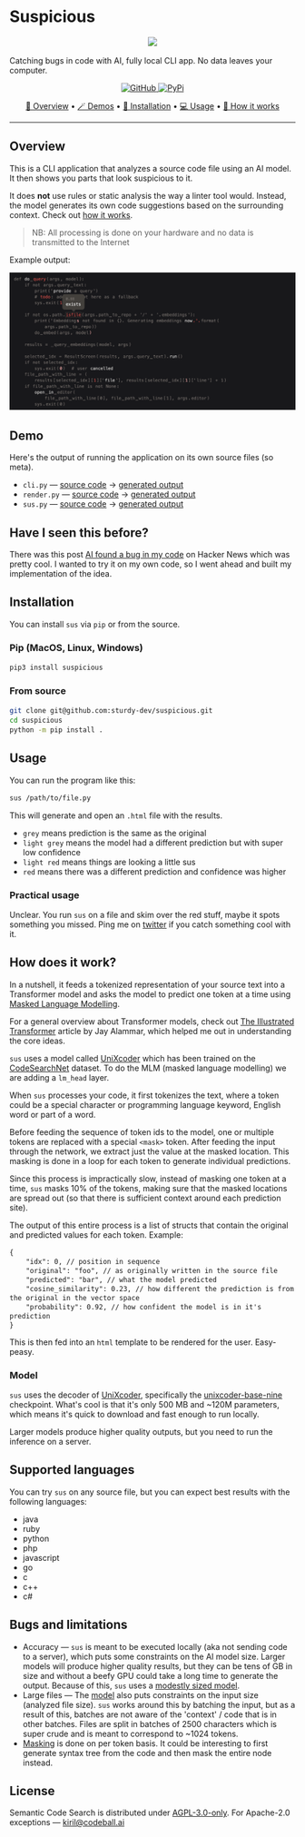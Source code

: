 # Suspicious

<p align="center">
  <img width="200" src="https://raw.githubusercontent.com/sturdy-dev/suspicious/main/docs/ai_dog_wtf.png">
</p

<p align='center'>
    Catching bugs in code with AI, fully local CLI app. No data leaves your computer.
</p>
<p align='center'>
    <a href="https://github.com/sturdy-dev/suspicious/blob/main/LICENSE.txt">
        <img alt="GitHub"
        src="https://img.shields.io/github/license/sturdy-dev/suspicious">
    </a>
    <a href="https://pypi.org/project/suspicious">
     <img alt="PyPi"
 src="https://img.shields.io/pypi/v/suspicious">
    </a>
</p>
<p align="center">
  <a href="#overview">🤔 Overview</a> •
  <a href="#demo">🪄 Demos</a> •
  <a href="#installation">🔧 Installation</a> •
  <a href="#usage">💻 Usage</a> •
  <a href="#how-does-it-work">🧠 How it works</a>
</p>

-------------------------------------------------------------------

## Overview 

This is a CLI application that analyzes a source code file using an AI model. It then shows you parts that look suspicious to it.

It does **not** use rules or static analysis the way a linter tool would. Instead, the model generates its own code suggestions based on the surrounding context. Check out [how it works](#how-does-it-work).

> NB: All processing is done on your hardware and no data is transmitted to the Internet

Example output:

![example results](./docs/screenshot.png)

## Demo

Here's the output of running the application on its own source files (so meta).

- `cli.py` — [source code](./src/suspicious/cli.py) → [generated output](https://sturdy-dev.github.io/suspicious/demos/cli_py/)
- `render.py` — [source code](./src/suspicious/render.py) → [generated output](https://sturdy-dev.github.io/suspicious/demos/render_py/)
- `sus.py` — [source code](./src/suspicious/sus.py) → [generated output](https://sturdy-dev.github.io/suspicious/demos/sus_py/)

## Have I seen this before?

There was this post [AI found a bug in my code](https://news.ycombinator.com/item?id=33632610) on Hacker News which was pretty cool. I wanted to try it on my own code, so I went ahead and built my implementation of the idea.

## Installation

You can install `sus` via `pip` or from the source.

### Pip (MacOS, Linux, Windows)

```bash
pip3 install suspicious
```

### From source

```bash
git clone git@github.com:sturdy-dev/suspicious.git
cd suspicious
python -m pip install .
```

## Usage

You can run the program like this:

```bash
sus /path/to/file.py
```

This will generate and open an `.html` file with the results.

- `grey` means prediction is the same as the original
- `light grey` means the model had a different prediction but with super low confidence
- `light red` means things are looking a little sus
- `red` means there was a different prediction and confidence was higher

### Practical usage

Unclear. You run `sus` on a file and skim over the red stuff, maybe it spots something you missed. Ping me on [twitter](https://twitter.com/krlvi) if you catch something cool with it.

## How does it work?

In a nutshell, it feeds a tokenized representation of your source text into a Transformer model and asks the model to predict one token at a time using [Masked Language Modelling](https://huggingface.co/docs/transformers/tasks/language_modeling#masked-language-modeling).

For a general overview about Transformer models, check out [The Illustrated Transformer](https://jalammar.github.io/illustrated-transformer/) article by Jay Alammar, which helped me out in understanding the core ideas.

`sus` uses a model called [UniXcoder](https://github.com/microsoft/CodeBERT/tree/master/UniXcoder) which has been trained on the [CodeSearchNet](https://huggingface.co/datasets/code_search_net) dataset. To do the MLM (masked language modelling) we are adding a `lm_head` layer.

When `sus` processes your code, it first tokenizes the text, where a token could be a special character or programming language keyword, English word or part of a word.

Before feeding the sequence of token ids to the model, one or multiple tokens are replaced with a special `<mask>` token. After feeding the input through the network, we extract just the value at the masked location. This masking is done in a loop for each token to generate individual predictions.

Since this process is impractically slow, instead of masking one token at a time, `sus` masks 10% of the tokens, making sure that the masked locations are spread out (so that there is sufficient context around each prediction site).

The output of this entire process is a list of structs that contain the original and predicted values for each token. Example:

```json5
{
    "idx": 0, // position in sequence
    "original": "foo", // as originally written in the source file
    "predicted": "bar", // what the model predicted
    "cosine_similarity": 0.23, // how different the prediction is from the original in the vector space
    "probability": 0.92, // how confident the model is in it's prediction
}
```

This is then fed into an `html` template to be rendered for the user. Easy-peasy.

### Model

`sus` uses the decoder of [UniXcoder](https://github.com/microsoft/CodeBERT/tree/master/UniXcoder), specifically the [unixcoder-base-nine](https://huggingface.co/microsoft/unixcoder-base-nine) checkpoint. What's cool is that it's only 500 MB and ~120M parameters, which means it's quick to download and fast enough to run locally.

Larger models produce higher quality outputs, but you need to run the inference on a server.

## Supported languages

You can try `sus` on any source file, but you can expect best results with the following languages:

- java
- ruby
- python
- php
- javascript
- go
- c
- c++
- c#

## Bugs and limitations

- Accuracy — `sus` is meant to be executed locally (aka not sending code to a server), which puts some constraints on the AI model size. Larger models will produce higher quality results, but they can be tens of GB in size and without a beefy GPU could take a long time to generate the output. Because of this, `sus` uses a [modestly sized model](#model).
- Large files — The [model](#model) also puts constraints on the input size (analyzed file size). `sus` works around this by batching the input, but as a result of this, batches are not aware of the 'context' / code that is in other batches. Files are split in batches of 2500 characters which is super crude and is meant to correspond to ~1024 tokens.
- [Masking](#how-does-it-work) is done on per token basis. It could be interesting to first generate syntax tree from the code and then mask the entire node instead.

## License

Semantic Code Search is distributed under [AGPL-3.0-only](LICENSE.txt). For Apache-2.0 exceptions — <kiril@codeball.ai>
